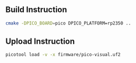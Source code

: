 #

## Build Instruction

```bash
cmake -DPICO_BOARD=pico DPICO_PLATFORM=rp2350 ..
```

## Upload Instruction

```bash
picotool load -v -x firmware/pico-visual.uf2 
```